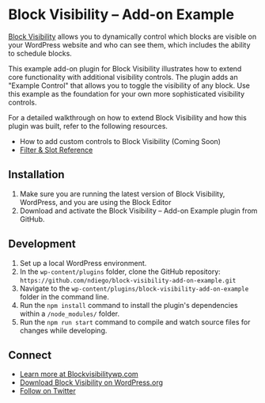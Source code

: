 # Block Visibility – Add-on Example

[Block Visibility](https://wordpress.org/plugins/block-visibility/) allows you to dynamically control which blocks are visible on your WordPress website and who can see them, which includes the ability to schedule blocks.

This example add-on plugin for Block Visibility illustrates how to extend core functionality with additional visibility controls. The plugin adds an "Example Control" that allows you to toggle the visibility of any block. Use this example as the foundation for your own more sophisticated visibility controls.

For a detailed walkthrough on how to extend Block Visibility and how this plugin was built, refer to the following resources.

- How to add custom controls to Block Visibility (Coming Soon)
- [Filter & Slot Reference](https://blockvisibilitywp.com/knowledge-base/filter-slot-reference/)

## Installation

1. Make sure you are running the latest version of Block Visibility, WordPress, and you are using the Block Editor
2. Download and activate the Block Visibility – Add-on Example plugin from GitHub.

## Development

1. Set up a local WordPress environment.
2. In the `wp-content/plugins` folder, clone the GitHub repository: `https://github.com/ndiego/block-visibility-add-on-example.git`
3. Navigate to the `wp-content/plugins/block-visibility-add-on-example` folder in the command line.
4. Run the `npm install` command to install the plugin's dependencies within a `/node_modules/` folder.
5. Run the `npm run start` command to compile and watch source files for changes while developing.

## Connect
- [Learn more at Blockvisibilitywp.com](https://www.blockvisibilitywp.com/)
- [Download Block Visibility on WordPress.org](https://wordpress.org/plugins/block-visibility/)
- [Follow on Twitter](https://twitter.com/BlockVisibility)
